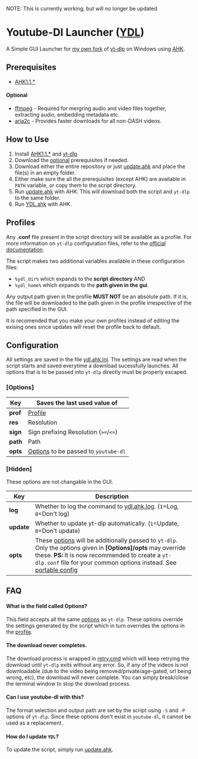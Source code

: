 NOTE: This is currently working, but will no longer be updated

# Youtube-Dl Launcher ([YDL](https://github.com/pukkandan/ydl#ydl))

A Simple GUI Launcher for [my own fork](https://github.com/yt-dlp/yt-dlp) of [yt-dlp](https://github.com/blackjack4494/yt-dlp) on Windows using [AHK](https://www.autohotkey.com).

## Prerequisites

* [AHK1.1.\*](https://www.autohotkey.com/download/)

#### Optional
* [ffmpeg](https://www.gyan.dev/ffmpeg/builds/) - Required for mergring audio and video files together, extracting audio, embedding metadata etc.
* [aria2c](https://github.com/aria2/aria2/releases) - Provides faster downloads for all non-DASH videos.

## How to Use

1. Install [AHK1.1.\*](https://www.autohotkey.com/download/) and [yt-dlp](https://github.com/yt-dlp/yt-dlp)
1. Download the [optional](#optional) prerequisites if needed.
1. Download either the entire repository or just [update.ahk](update.ahk) and place the file(s) in an empty folder.
1. Either make sure the all the prerequisites (except AHK) are available in `PATH` variable, or copy them to the script directory.
1. Run [update.ahk](update.ahk) with AHK. This will download both the script and `yt-dlp` to the same folder.
1. Run [YDL.ahk](ydl.ahk) with AHK.

## Profiles

Any **.conf** file present in the script directory will be available as a profile. For more information on `yt-dlp` configuration files, refer to the [official documentation](https://github.com/yt-dlp/yt-dlp#configuration). 

The script makes two additional variables available in these configuration files:
* `%ydl_dir%` which expands to the **script directory** AND
* `%ydl_home%` which expands to the **path given in the gui**.

Any output path given in the profile **MUST NOT** be an absolute path. If it is, the file will be downloaded to the path given in the profile irrespective of the path specified in the GUI.

It is recomended that you make your own profiles instead of editing the exising ones since updates will reset the profile back to default. <!--(This issue will be fixed in a later version)-->

## Configuration

All settings are saved in the file [ydl.ahk.ini](ydl.ahk.ini). The settings are read when the script starts and saved everytime a download sucessfully launches. All options that is to be passed into `yt-dlp` directly must be properly escaped.

### \[Options\]

Key | Saves the last used value of
------------ | -------------
**prof**|[Profile](#profiles)
**res**|Resolution
**sign**|Sign prefixing Resolution (`>=`/`<=`)
**path**|Path
**opts**|[Options](https://github.com/ytdl-org/youtube-dl#options) to be passed to `youtube-dl`


### \[Hidden\]

These options are not changable in the GUI.

Key | Description
------------ | -------------
**log**| Whether to log the command to [ydl.ahk.log](ydl.ahk.log). (`1`=Log, `0`=Don't log)
**update**| Whether to update yt-dlp automatically. (`1`=Update, `0`=Don't update)
**opts**| These [options](https://github.com/yt-dlp/yt-dlp#options) will be additionally passed to `yt-dlp`. Only the options given in **\[Options\]/opts** may override these. **PS:** It is now recommended to create a `yt-dlp.conf` file for your common options instead. See [portable config](https://github.com/yt-dlp/yt-dlp#configuration)

## FAQ

#### What is the field called Options?

This field accepts all the same [options](https://github.com/yt-dlp/yt-dlp#options) as `yt-dlp`. These options override the settings generated by the script which in turn overrides the options in the [profile](#profiles).

#### The download never completes.

The download process is wrapped in [retry.cmd](retry.cmd) which will keep retrying the download until `yt-dlp` exits without any error. So, if any of the videos is not downloadable (due to the video being removed/private/age-gated, url being wrong, etc), the download will never complete. You can simply break/close the terminal window to stop the download process.

#### Can I use youtube-dl with this?

The format selection and output path are set by the script using `-S` and `-P` options of `yt-dlp`. Since these options don't exist in `youtube-dl`, it cannot be used as a replacement.

#### How do I update `YDL`?

To update the script, simply run [update.ahk](update.ahk).
